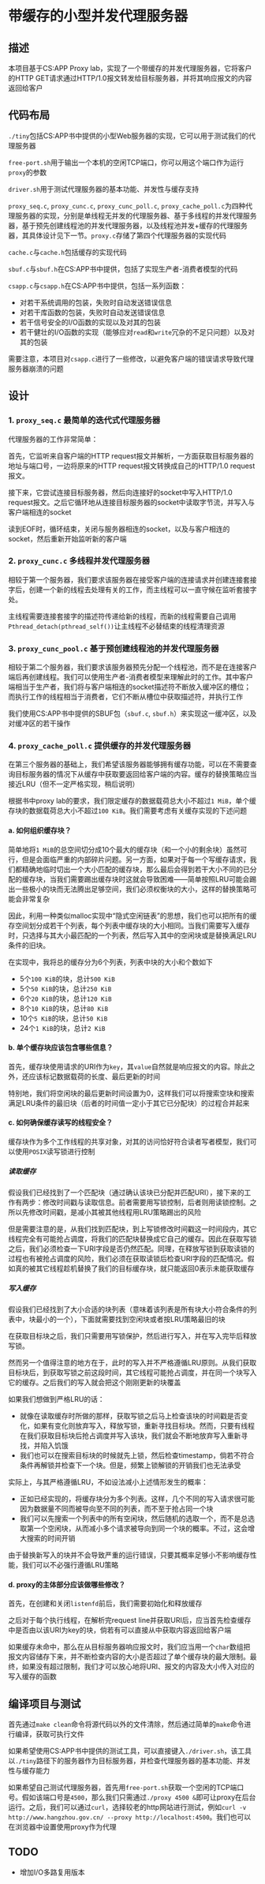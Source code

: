 # 带缓存的小型并发代理服务器

## 描述
本项目基于CS:APP Proxy lab，实现了一个带缓存的并发代理服务器，它将客户的HTTP GET请求通过HTTP/1.0报文转发给目标服务器，并将其响应报文的内容返回给客户

## 代码布局

`./tiny`包括CS:APP书中提供的小型Web服务器的实现，它可以用于测试我们的代理服务器

`free-port.sh`用于输出一个本机的空闲TCP端口，你可以用这个端口作为运行`proxy`的参数

`driver.sh`用于测试代理服务器的基本功能、并发性与缓存支持

`proxy_seq.c`, `proxy_cunc.c`, `proxy_cunc_poll.c`, `proxy_cache_poll.c`为四种代理服务器的实现，分别是单线程无并发的代理服务器、基于多线程的并发代理服务器，基于预先创建线程池的并发代理服务器，以及线程池并发+缓存的代理服务器，其具体设计见下一节。`proxy.c`存储了第四个代理服务器的实现代码



`cache.c`与`cache.h`包括缓存的实现代码

`sbuf.c`与`sbuf.h`在CS:APP书中提供，包括了实现生产者-消费者模型的代码

`csapp.c`与`csapp.h`在CS:APP书中提供，包括一系列函数：

- 对若干系统调用的包装，失败时自动发送错误信息
- 对若干库函数的包装，失败时自动发送错误信息
- 若干信号安全的I/O函数的实现以及对其的包装
- 若干健壮的I/O函数的实现（能够应对`read`和`write`冗杂的不足只问题）以及对其的包装

需要注意，本项目对`csapp.c`进行了一些修改，以避免客户端的错误请求导致代理服务器崩溃的问题


## 设计
### 1. `proxy_seq.c` 最简单的迭代式代理服务器

代理服务器的工作非常简单：

首先，它监听来自客户端的HTTP request报文并解析，一方面获取目标服务器的地址与端口号，一边将原来的HTTP request报文转换成自己的HTTP/1.0 request报文。

接下来，它尝试连接目标服务器，然后向连接好的socket中写入HTTP/1.0 request报文。之后它循环地从连接目标服务器的socket中读取字节流，并写入与客户端相连的socket

读到EOF时，循环结束，关闭与服务器相连的socket，以及与客户相连的socket，然后重新开始监听新的客户端

### 2. `proxy_cunc.c` 多线程并发代理服务器

相较于第一个服务器，我们要求该服务器在接受客户端的连接请求并创建连接套接字后，创建一个新的线程去处理有关的工作，而主线程可以一直守候在监听套接字处。

主线程需要连接套接字的描述符传递给新的线程，而新的线程需要自己调用`Pthread_detach(pthread_self())`让主线程不必替结束的线程清理资源

### 3. `proxy_cunc_pool.c` 基于预创建线程池的并发代理服务器

相较于第二个服务器，我们要求该服务器预先分配一个线程池，而不是在连接客户端后再创建线程。我们可以使用生产者-消费者模型来理解此时的工作。其中客户端相当于生产者，我们将与客户端相连的socket描述符不断放入缓冲区的槽位；而执行工作的线程相当于消费者，它们不断从槽位中获取描述符，并执行工作

我们使用CS:APP书中提供的SBUF包（`sbuf.c`, `sbuf.h`）来实现这一缓冲区，以及对缓冲区的若干操作

### 4. `proxy_cache_poll.c` 提供缓存的并发代理服务器

在第三个服务器的基础上，我们希望该服务器能够拥有缓存功能，可以在不需要查询目标服务器的情况下从缓存中获取要返回给客户端的内容。缓存的替换策略应当接近LRU（但不一定严格实现，稍后说明）

根据书中proxy lab的要求，我们限定缓存的数据载荷总大小不超过`1 MiB`，单个缓存块的数据载荷总大小不超过`100 KiB`。我们需要考虑有关缓存实现的下述问题

#### a. 如何组织缓存块？

简单地将`1 MiB`的总空间切分成10个最大的缓存块（和一个小的剩余块）虽然可行，但是会面临严重的内部碎片问题。另一方面，如果对于每一个写缓存请求，我们都精确地临时切出一个大小匹配的缓存块，那么最后会得到若干大小不同的已分配的缓存块，当我们需要踢出缓存块时这就会导致困难——简单按照LRU可能会踢出一些极小的块而无法腾出足够空间，我们必须权衡块的大小，这样的替换策略可能会非常复杂

因此，利用一种类似malloc实现中“隐式空闲链表”的思想，我们也可以把所有的缓存空间划分成若干个列表，每个列表中缓存块的大小相同。当我们需要写入缓存时，只选择与其大小最匹配的一个列表，然后写入其中的空闲块或是替换满足LRU条件的旧块。

在实现中，我将总的缓存分为6个列表，列表中块的大小和个数如下

- 5个`100 KiB`的块，总计`500 KiB`
- 5个`50 KiB`的块，总计`250 KiB`
- 6个`20 KiB`的块，总计`120 KiB`
- 8个`10 KiB`的块，总计`80 KiB`
- 10个`5 KiB`的块，总计`50 KiB`
- 24个`1 KiB`的块，总计`2 KiB`

#### b. 单个缓存块应该包含哪些信息？

首先，缓存块使用请求的URI作为`key`，其`value`自然就是响应报文的内容。除此之外，还应该标记数据载荷的长度、最后更新的时间

特别地，我们将空闲块的最后更新时间设置为0，这样我们可以将搜索空块和搜索满足LRU条件的最旧块（后者的时间值一定小于其它已分配块）的过程合并起来

#### c. 如何确保缓存读写的线程安全？

缓存块作为多个工作线程的共享对象，对其的访问恰好符合读者写者模型，我们可以使用`POSIX`读写锁进行控制

##### 读取缓存

假设我们已经找到了一个匹配块（通过确认该块已分配并匹配URI），接下来的工作有两步：修改时间戳与读取信息。前者需要用写锁控制，后者则用读锁控制。之所以先修改时间戳，是减小其被其他线程用LRU策略踢出的风险

但是需要注意的是，从我们找到匹配块，到上写锁修改时间戳这一时间段内，其它线程完全有可能抢占调度，将我们的匹配块替换成它自己的缓存。因此在获取写锁之后，我们必须检查一下URI字段是否仍然匹配。同理，在释放写锁到获取读锁的过程也有被抢占调度的风险，我们必须在获取读锁后检查URI字段的匹配情况。假如真的被其它线程趁机替换了我们的目标缓存块，就只能返回0表示未能获取缓存

##### 写入缓存

假设我们已经找到了大小合适的块列表（意味着该列表是所有块大小符合条件的列表中，块最小的一个），下面就需要找到空闲块或者按LRU策略最旧的块

在获取目标块之后，我们只需要用写锁保护，然后进行写入，并在写入完毕后释放写锁。

然而另一个值得注意的地方在于，此时的写入并不严格遵循LRU原则。从我们获取目标块后，到获取写锁之前这段时间，其它线程可能抢占调度，并在同一个块写入它的缓存。之后我们的写入就会把这个刚刚更新的块覆盖

如果我们想做到严格LRU的话：

- 就像在读取缓存时所做的那样，获取写锁之后马上检查该块的时间戳是否变化，如果有变化则放弃写入，释放写锁，重新寻找目标块。然而，只要有线程在我们获取目标块后抢占调度并写入该块，我们就会不断地放弃写入重新寻找，并陷入饥饿
- 我们也可以在搜索目标块的时候就先上锁，然后检查timestamp，倘若不符合条件再解锁并检查下一个块。但是，频繁上锁解锁的开销我们也无法承受

实际上，与其严格遵循LRU，不如设法减小上述情形发生的概率：

- 正如已经实现的，将缓存块分为多个列表。这样，几个不同的写入请求很可能因为数据量不同而被导向至不同的列表，而不至于抢占同一个块
- 我们可以先搜索一个列表中的所有空闲块，然后随机的选取一个，而不是总选取第一个空闲块，从而减小多个请求被导向到同一个块的概率。不过，这会增大搜索的时间开销

由于替换新写入的块并不会导致严重的运行错误，只要其概率足够小不影响缓存性能，我们可以不必强行遵循LRU策略

#### d. proxy的主体部分应该做哪些修改？

首先，在创建和关闭`listenfd`前后，我们需要初始化和释放缓存

之后对于每个执行线程，在解析完request line并获取URI后，应当首先检查缓存中是否由以该URI为key的块，倘若有可以直接从中获取内容返回给客户端

如果缓存未命中，那么在从目标服务器响应报文时，我们应当用一个`char`数组把报文内容储存下来，并不断检查内容的大小是否超过了单个缓存块的最大限制。最终，如果没有超过限制，我们才可以放心地将URI、报文的内容及大小传入对应的写入缓存的函数



## 编译项目与测试

首先通过`make clean`命令将源代码以外的文件清除，然后通过简单的`make`命令进行编译，获取可执行文件

如果希望使用CS:APP书中提供的测试工具，可以直接键入`./driver.sh`，该工具以`./tiny`路径下的服务器作为目标服务器，并检查代理服务器的基本功能、并发性与缓存能力

如果希望自己测试代理服务器，首先用`free-port.sh`获取一个空闲的TCP端口号。假如该端口号是`4500`，那么我们只需通过`./proxy 4500 &`即可让proxy在后台运行。之后，我们可以通过`curl`，选择较老的http网站进行测试，例如`curl -v  http://www.hangzhou.gov.cn/ --proxy http://localhost:4500`。我们也可以在浏览器中设置使用proxy作为代理

## TODO

- 增加I/O多路复用版本


